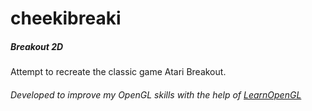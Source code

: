# cheekibreaki
##### Breakout 2D
Attempt to recreate the classic game Atari Breakout.

###### Developed to improve my OpenGL skills with the help of [LearnOpenGL](https://learnopengl.com/In-Practice/2D-Game/Breakout)